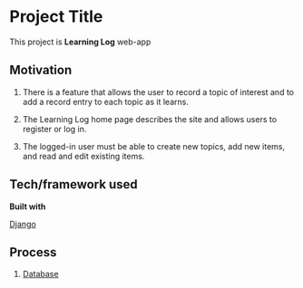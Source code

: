Project Title
=============
This project is <strong>Learning Log</strong> web-app

## Motivation

1. There is a feature that allows the user to record a topic of interest and to add a record entry to each topic as it learns.

2. The Learning Log home page describes the site and allows users to register or log in.

3. The logged-in user must be able to create new topics, add new items, and read and edit existing items.

## Tech/framework used

**Built with**

[Django](https://www.djangoproject.com/)

## Process 
1. [Database]()
